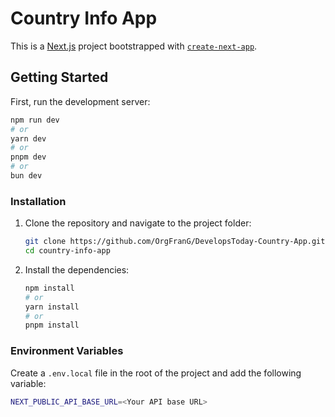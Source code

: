 # Country Info App

This is a [Next.js](https://nextjs.org/) project bootstrapped with [`create-next-app`](https://github.com/vercel/next.js/tree/canary/packages/create-next-app).

## Getting Started

First, run the development server:

```bash
npm run dev
# or
yarn dev
# or
pnpm dev
# or
bun dev
```

### Installation

1. Clone the repository and navigate to the project folder:

    ```bash
    git clone https://github.com/OrgFranG/DevelopsToday-Country-App.git
    cd country-info-app
    ```

2. Install the dependencies:

    ```bash
    npm install
    # or
    yarn install
    # or
    pnpm install
    ```

### Environment Variables

Create a `.env.local` file in the root of the project and add the following variable:

```bash
NEXT_PUBLIC_API_BASE_URL=<Your API base URL>
